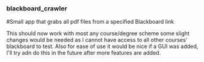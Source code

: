 ### blackboard_crawler
#Small app that grabs all pdf files from a specified Blackboard link

This should now work with most any course/degree scheme some slight changes would be needed as I cannot have access to all other courses' blackboard to test. 
Also for ease of use it would be nice if a GUI was added, I'll try adn do this in the future after more features are added. 


